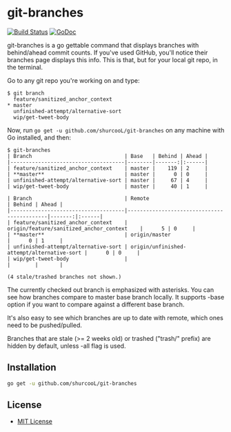 git-branches
============

[![Build Status](https://travis-ci.org/shurcooL/git-branches.svg?branch=master)](https://travis-ci.org/shurcooL/git-branches) [![GoDoc](https://godoc.org/github.com/shurcooL/git-branches?status.svg)](https://godoc.org/github.com/shurcooL/git-branches)

git-branches is a go gettable command that displays branches with behind/ahead commit counts. If you've used GitHub, you'll notice their branches page displays this info. This is that, but for your local git repo, in the terminal.

Go to any git repo you're working on and type:

```
$ git branch
  feature/sanitized_anchor_context
* master
  unfinished-attempt/alternative-sort
  wip/get-tweet-body
```

Now, run `go get -u github.com/shurcooL/git-branches` on any machine with Go installed, and then:

```
$ git-branches
| Branch                              | Base   | Behind | Ahead |
|-------------------------------------|--------|-------:|:------|
| feature/sanitized_anchor_context    | master |    119 | 2     |
| **master**                          | master |      0 | 0     |
| unfinished-attempt/alternative-sort | master |     67 | 4     |
| wip/get-tweet-body                  | master |     40 | 1     |

| Branch                              | Remote                                     | Behind | Ahead |
|-------------------------------------|--------------------------------------------|-------:|:------|
| feature/sanitized_anchor_context    | origin/feature/sanitized_anchor_context    |      5 | 0     |
| **master**                          | origin/master                              |      0 | 1     |
| unfinished-attempt/alternative-sort | origin/unfinished-attempt/alternative-sort |      0 | 0     |
| wip/get-tweet-body                  |                                            |        |       |

(4 stale/trashed branches not shown.)
```

The currently checked out branch is emphasized with asterisks. You can see how branches compare to master base branch locally. It supports -base option if you want to compare against a different base branch.

It's also easy to see which branches are up to date with remote, which ones need to be pushed/pulled.

Branches that are stale (>= 2 weeks old) or trashed ("trash/" prefix) are hidden by default, unless -all flag is used.

Installation
------------

```bash
go get -u github.com/shurcooL/git-branches
```

License
-------

-	[MIT License](https://opensource.org/licenses/mit-license.php)
